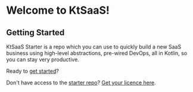 # Welcome to KtSaaS!

## Getting Started

KtSaaS Starter is a repo which you can use to quickly build a new SaaS business using high-level abstractions, pre-wired DevOps, all in Kotlin, so you can stay very productive.

Ready to [get started](/docs/development/get-started)?

Don't have access to the [starter repo](https://github.com/getktsaas/ktsaas-starter)? [Get your licence here](/).
